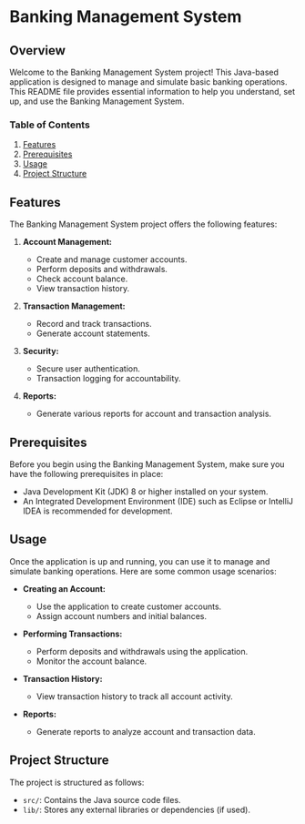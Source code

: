 # Banking Management System

## Overview

Welcome to the Banking Management System project! This Java-based application is designed to manage and simulate basic banking operations. This README file provides essential information to help you understand, set up, and use the Banking Management System.

### Table of Contents

1. [Features](#features)
2. [Prerequisites](#prerequisites)
3. [Usage](#usage)
4. [Project Structure](#project-structure)

## Features

The Banking Management System project offers the following features:

1. **Account Management:**
   - Create and manage customer accounts.
   - Perform deposits and withdrawals.
   - Check account balance.
   - View transaction history.

2. **Transaction Management:**
   - Record and track transactions.
   - Generate account statements.

3. **Security:**
   - Secure user authentication.
   - Transaction logging for accountability.

4. **Reports:**
   - Generate various reports for account and transaction analysis.

## Prerequisites

Before you begin using the Banking Management System, make sure you have the following prerequisites in place:

- Java Development Kit (JDK) 8 or higher installed on your system.
- An Integrated Development Environment (IDE) such as Eclipse or IntelliJ IDEA is recommended for development.

## Usage

Once the application is up and running, you can use it to manage and simulate banking operations. Here are some common usage scenarios:

- **Creating an Account:**
  - Use the application to create customer accounts.
  - Assign account numbers and initial balances.

- **Performing Transactions:**
  - Perform deposits and withdrawals using the application.
  - Monitor the account balance.

- **Transaction History:**
  - View transaction history to track all account activity.

- **Reports:**
  - Generate reports to analyze account and transaction data.

## Project Structure

The project is structured as follows:

- `src/`: Contains the Java source code files.
- `lib/`: Stores any external libraries or dependencies (if used).
